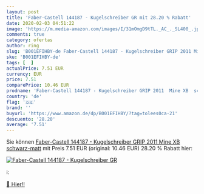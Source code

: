 ```yaml
---
layout: post
title: 'Faber-Castell 144187 - Kugelschreiber GR mit 28.20 % Rabatt'
date: 2020-02-03 04:51:22
image: 'https://m.media-amazon.com/images/I/31mOmgD9tTL._AC_._SL400_.jpg'
comments: true
category: ofertas
author: ring
slug: 'B001EFIHBY-de Faber-Castell 144187 - Kugelschreiber GRIP 2011 Mine XB...'
sku: 'B001EFIHBY-de'
tags: [  ]
actualPrice: 7.51 EUR
currency: EUR
price: 7.51
comparePrice: 10.46 EUR
prodname: 'Faber-Castell 144187 - Kugelschreiber GRIP 2011  Mine XB  schwarz-matt'
country: 'de'
flag: '🇩🇪'
brand: ''
buyurl: 'https://www.amazon.de/dp/B001EFIHBY/?tag=tolees0ca-21'
descuento: '28.20'
average: '7.51'
---
```


Sie können [Faber-Castell 144187 - Kugelschreiber GRIP 2011  Mine XB  schwarz-matt](https://www.amazon.de/dp/B001EFIHBY/?tag=tolees0ca-21) mit Preis 7.51 EUR (original: 10.46 EUR) 28.20 % Rabatt hier:

[![Faber-Castell 144187 - Kugelschreiber GR](https://m.media-amazon.com/images/I/31mOmgD9tTL._AC_._SL400_.jpg)](https://www.amazon.de/dp/B001EFIHBY/?tag=tolees0ca-21)

ℹ️:


[🛒 Hier!!](https://www.amazon.de/dp/B001EFIHBY/?tag=tolees0ca-21)
